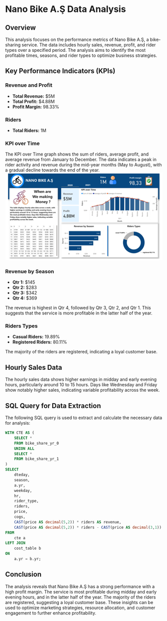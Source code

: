 # Nano Bike A.Ş Data Analysis

## Overview

This analysis focuses on the performance metrics of Nano Bike A.Ş, a bike-sharing service. The data includes hourly sales, revenue, profit, and rider types over a specified period. The analysis aims to identify the most profitable times, seasons, and rider types to optimize business strategies.

## Key Performance Indicators (KPIs)

### Revenue and Profit

- **Total Revenue:** $5M
- **Total Profit:** $4.88M
- **Profit Margin:** 98.33%

### Riders

- **Total Riders:** 1M

### KPI over Time

The KPI over Time graph shows the sum of riders, average profit, and average revenue from January to December. The data indicates a peak in rider activity and revenue during the mid-year months (May to August), with a gradual decline towards the end of the year.
![Power BI Report](https://raw.githubusercontent.com/urbainnoel/Data-analysis-projects/main/nano_bike_power_bi_report.png)

### Revenue by Season

- **Qtr 1:** $145
- **Qtr 2:** $283
- **Qtr 3:** $342
- **Qtr 4:** $369

The revenue is highest in Qtr 4, followed by Qtr 3, Qtr 2, and Qtr 1. This suggests that the service is more profitable in the latter half of the year.

### Riders Types

- **Casual Riders:** 19.89%
- **Registered Riders:** 80.11%

The majority of the riders are registered, indicating a loyal customer base.

## Hourly Sales Data

The hourly sales data shows higher earnings in midday and early evening hours, particularly around 10 to 15 hours. Days like Wednesday and Friday show notably higher sales, indicating variable profitability across the week.

## SQL Query for Data Extraction

The following SQL query is used to extract and calculate the necessary data for analysis:

```sql
WITH CTE AS (
    SELECT *
    FROM bike_share_yr_0
    UNION ALL
    SELECT *
    FROM bike_share_yr_1
)
SELECT
    dteday,
    season,
    a.yr,
    weekday,
    hr,
    rider_type,
    riders,
    price,
    cogs,
    CAST(price AS decimal(5,2)) * riders AS revenue,
    CAST(price AS decimal(5,2)) * riders - CAST(price AS decimal(3,1)) * COGS AS profit
FROM
    cte a
LEFT JOIN
    cost_table b
ON
    a.yr = b.yr;
```

## Conclusion

The analysis reveals that Nano Bike A.Ş has a strong performance with a high profit margin. The service is most profitable during midday and early evening hours, and in the latter half of the year. The majority of the riders are registered, suggesting a loyal customer base. These insights can be used to optimize marketing strategies, resource allocation, and customer engagement to further enhance profitability.
